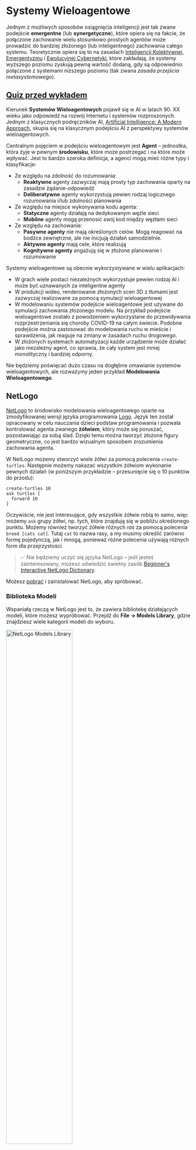 <!--
CO_OP_TRANSLATOR_METADATA:
{
  "original_hash": "1ddf651d7681b4449f9d09ea3b17911e",
  "translation_date": "2025-08-24T10:36:35+00:00",
  "source_file": "lessons/6-Other/23-MultiagentSystems/README.md",
  "language_code": "pl"
}
-->
# Systemy Wieloagentowe

Jednym z możliwych sposobów osiągnięcia inteligencji jest tak zwane podejście **emergentne** (lub **synergetyczne**), które opiera się na fakcie, że połączone zachowanie wielu stosunkowo prostych agentów może prowadzić do bardziej złożonego (lub inteligentnego) zachowania całego systemu. Teoretycznie opiera się to na zasadach [Inteligencji Kolektywnej](https://en.wikipedia.org/wiki/Collective_intelligence), [Emergentyzmu](https://en.wikipedia.org/wiki/Global_brain) i [Ewolucyjnej Cybernetyki](https://en.wikipedia.org/wiki/Global_brain), które zakładają, że systemy wyższego poziomu zyskują pewną wartość dodaną, gdy są odpowiednio połączone z systemami niższego poziomu (tak zwana *zasada przejścia metasystemowego*).

## [Quiz przed wykładem](https://red-field-0a6ddfd03.1.azurestaticapps.net/quiz/123)

Kierunek **Systemów Wieloagentowych** pojawił się w AI w latach 90. XX wieku jako odpowiedź na rozwój Internetu i systemów rozproszonych. Jednym z klasycznych podręczników AI, [Artificial Intelligence: A Modern Approach](https://en.wikipedia.org/wiki/Artificial_Intelligence:_A_Modern_Approach), skupia się na klasycznym podejściu AI z perspektywy systemów wieloagentowych.

Centralnym pojęciem w podejściu wieloagentowym jest **Agent** – jednostka, która żyje w pewnym **środowisku**, które może postrzegać i na które może wpływać. Jest to bardzo szeroka definicja, a agenci mogą mieć różne typy i klasyfikacje:

* Ze względu na zdolność do rozumowania:
   - **Reaktywne** agenty zazwyczaj mają prosty typ zachowania oparty na zasadzie żądanie-odpowiedź
   - **Deliberatywne** agenty wykorzystują pewien rodzaj logicznego rozumowania i/lub zdolności planowania
* Ze względu na miejsce wykonywania kodu agenta:
   - **Statyczne** agenty działają na dedykowanym węźle sieci
   - **Mobilne** agenty mogą przenosić swój kod między węzłami sieci
* Ze względu na zachowanie:
   - **Pasywne agenty** nie mają określonych celów. Mogą reagować na bodźce zewnętrzne, ale nie inicjują działań samodzielnie.
   - **Aktywne agenty** mają cele, które realizują
   - **Kognitywne agenty** angażują się w złożone planowanie i rozumowanie

Systemy wieloagentowe są obecnie wykorzystywane w wielu aplikacjach:

* W grach wiele postaci niezależnych wykorzystuje pewien rodzaj AI i może być uznawanych za inteligentne agenty
* W produkcji wideo, renderowanie złożonych scen 3D z tłumami jest zazwyczaj realizowane za pomocą symulacji wieloagentowej
* W modelowaniu systemów podejście wieloagentowe jest używane do symulacji zachowania złożonego modelu. Na przykład podejście wieloagentowe zostało z powodzeniem wykorzystane do przewidywania rozprzestrzeniania się choroby COVID-19 na całym świecie. Podobne podejście można zastosować do modelowania ruchu w mieście i sprawdzenia, jak reaguje na zmiany w zasadach ruchu drogowego.
* W złożonych systemach automatyzacji każde urządzenie może działać jako niezależny agent, co sprawia, że cały system jest mniej monolityczny i bardziej odporny.

Nie będziemy poświęcać dużo czasu na dogłębne omawianie systemów wieloagentowych, ale rozważymy jeden przykład **Modelowania Wieloagentowego**.

## NetLogo

[NetLogo](https://ccl.northwestern.edu/netlogo/) to środowisko modelowania wieloagentowego oparte na zmodyfikowanej wersji języka programowania [Logo](https://en.wikipedia.org/wiki/Logo_(programming_language)). Język ten został opracowany w celu nauczania dzieci podstaw programowania i pozwala kontrolować agenta zwanego **żółwiem**, który może się poruszać, pozostawiając za sobą ślad. Dzięki temu można tworzyć złożone figury geometryczne, co jest bardzo wizualnym sposobem zrozumienia zachowania agenta.

W NetLogo możemy stworzyć wiele żółwi za pomocą polecenia `create-turtles`. Następnie możemy nakazać wszystkim żółwiom wykonanie pewnych działań (w poniższym przykładzie – przesunięcie się o 10 punktów do przodu):

```
create-turtles 10
ask turtles [
  forward 10
]
```

Oczywiście, nie jest interesujące, gdy wszystkie żółwie robią to samo, więc możemy `ask` grupy żółwi, np. tych, które znajdują się w pobliżu określonego punktu. Możemy również tworzyć żółwie różnych *ras* za pomocą polecenia `breed [cats cat]`. Tutaj `cat` to nazwa rasy, a my musimy określić zarówno formę pojedynczą, jak i mnogą, ponieważ różne polecenia używają różnych form dla przejrzystości.

> ✅ Nie będziemy uczyć się języka NetLogo – jeśli jesteś zainteresowany, możesz odwiedzić świetny zasób [Beginner's Interactive NetLogo Dictionary](https://ccl.northwestern.edu/netlogo/bind/).

Możesz [pobrać](https://ccl.northwestern.edu/netlogo/download.shtml) i zainstalować NetLogo, aby spróbować.

### Biblioteka Modeli

Wspaniałą rzeczą w NetLogo jest to, że zawiera bibliotekę działających modeli, które możesz wypróbować. Przejdź do **File → Models Library**, gdzie znajdziesz wiele kategorii modeli do wyboru.

<img alt="NetLogo Models Library" src="images/NetLogo-ModelLib.png" width="60%"/>

> Zrzut ekranu biblioteki modeli autorstwa Dmitry Soshnikov

Możesz otworzyć jeden z modeli, na przykład **Biology → Flocking**.

### Główne zasady

Po otwarciu modelu zostaniesz przeniesiony na główny ekran NetLogo. Oto przykładowy model opisujący populację wilków i owiec, biorąc pod uwagę ograniczone zasoby (trawę).

![NetLogo Main Screen](../../../../../lessons/6-Other/23-MultiagentSystems/images/NetLogo-Main.png)

> Zrzut ekranu autorstwa Dmitry Soshnikov

Na tym ekranie możesz zobaczyć:

* Sekcję **Interface**, która zawiera:
  - Główne pole, na którym żyją agenty
  - Różne kontrolki: przyciski, suwaki itp.
  - Wykresy, które można wykorzystać do wyświetlania parametrów symulacji
* Zakładkę **Code**, która zawiera edytor, w którym można pisać programy w NetLogo

W większości przypadków interfejs będzie miał przycisk **Setup**, który inicjalizuje stan symulacji, oraz przycisk **Go**, który rozpoczyna wykonanie. Są one obsługiwane przez odpowiednie procedury w kodzie, które wyglądają tak:

```
to go [
...
]
```

Świat NetLogo składa się z następujących obiektów:

* **Agenty** (żółwie), które mogą poruszać się po polu i wykonywać działania. Możesz wydawać polecenia agentom za pomocą składni `ask turtles [...]`, a kod w nawiasach jest wykonywany przez wszystkich agentów w *trybie żółwia*.
* **Łaty** to kwadratowe obszary pola, na których żyją agenty. Możesz odwoływać się do wszystkich agentów na tej samej łacie lub zmieniać kolory łatek i inne właściwości. Możesz również `ask patches`, aby coś zrobiły.
* **Obserwator** to unikalny agent, który kontroluje świat. Wszystkie procedury obsługiwane przez przyciski są wykonywane w *trybie obserwatora*.

> ✅ Piękno środowiska wieloagentowego polega na tym, że kod uruchamiany w trybie żółwia lub w trybie łaty jest wykonywany jednocześnie przez wszystkich agentów równolegle. Dzięki temu, pisząc niewielką ilość kodu i programując zachowanie pojedynczego agenta, można stworzyć złożone zachowanie całego systemu symulacji.

### Flocking

Jako przykład zachowania wieloagentowego rozważmy **[Flocking](https://en.wikipedia.org/wiki/Flocking_(behavior))**. Flocking to złożony wzorzec bardzo podobny do tego, jak stada ptaków latają. Obserwując ich lot, można pomyśleć, że podążają za jakimś kolektywnym algorytmem lub że posiadają pewną formę *inteligencji kolektywnej*. Jednak to złożone zachowanie pojawia się, gdy każdy indywidualny agent (w tym przypadku *ptak*) obserwuje tylko innych agentów w niewielkiej odległości od siebie i przestrzega trzech prostych zasad:

* **Wyrównanie** – kieruje się w stronę średniego kierunku sąsiadujących agentów
* **Spójność** – stara się kierować w stronę średniej pozycji sąsiadów (*przyciąganie na dużą odległość*)
* **Separacja** – gdy zbliża się zbyt blisko do innych ptaków, stara się oddalić (*odpychanie na krótką odległość*)

Możesz uruchomić przykład flockingu i obserwować zachowanie. Możesz również dostosować parametry, takie jak *stopień separacji* czy *zakres widzenia*, który definiuje, jak daleko każdy ptak może widzieć. Zauważ, że jeśli zmniejszysz zakres widzenia do 0, wszystkie ptaki stają się "ślepe" i flocking się zatrzymuje. Jeśli zmniejszysz separację do 0, wszystkie ptaki zbierają się w prostą linię.

> ✅ Przełącz się na zakładkę **Code** i zobacz, gdzie trzy zasady flockingu (wyrównanie, spójność i separacja) są zaimplementowane w kodzie. Zwróć uwagę, jak odwołujemy się tylko do tych agentów, którzy są w zasięgu wzroku.

### Inne modele do zobaczenia

Istnieje kilka innych interesujących modeli, które możesz wypróbować:

* **Art → Fireworks** pokazuje, jak fajerwerki mogą być uznawane za kolektywne zachowanie indywidualnych strumieni ognia
* **Social Science → Traffic Basic** i **Social Science → Traffic Grid** pokazują model ruchu miejskiego w 1D i 2D Grid z lub bez sygnalizacji świetlnej. Każdy samochód w symulacji przestrzega następujących zasad:
   - Jeśli przestrzeń przed nim jest pusta – przyspiesz (do określonej maksymalnej prędkości)
   - Jeśli widzi przeszkodę przed sobą – hamuj (i możesz dostosować, jak daleko kierowca może widzieć)
* **Social Science → Party** pokazuje, jak ludzie grupują się podczas przyjęcia koktajlowego. Możesz znaleźć kombinację parametrów, które prowadzą do najszybszego wzrostu szczęścia grupy.

Jak widać z tych przykładów, symulacje wieloagentowe mogą być bardzo przydatnym sposobem zrozumienia zachowania złożonego systemu składającego się z jednostek przestrzegających tej samej lub podobnej logiki. Mogą być również używane do kontrolowania wirtualnych agentów, takich jak [NPC](https://en.wikipedia.org/wiki/NPC) w grach komputerowych lub agentów w animowanych światach 3D.

## Deliberatywne Agenty

Opisane powyżej agenty są bardzo proste, reagując na zmiany w środowisku za pomocą pewnego rodzaju algorytmu. Są to **reaktywne agenty**. Jednak czasami agenty mogą rozumować i planować swoje działania, w takim przypadku nazywane są **deliberatywnymi**.

Typowym przykładem może być osobisty agent, który otrzymuje instrukcję od człowieka, aby zarezerwować wycieczkę wakacyjną. Załóżmy, że w Internecie żyje wiele agentów, którzy mogą mu pomóc. Powinien wtedy skontaktować się z innymi agentami, aby sprawdzić, jakie loty są dostępne, jakie są ceny hoteli na różne daty i spróbować wynegocjować najlepszą cenę. Gdy plan wakacyjny zostanie ukończony i potwierdzony przez właściciela, może przystąpić do rezerwacji.

Aby to zrobić, agenty muszą **komunikować się**. Do skutecznej komunikacji potrzebują:

* Pewnych **standardowych języków do wymiany wiedzy**, takich jak [Knowledge Interchange Format](https://en.wikipedia.org/wiki/Knowledge_Interchange_Format) (KIF) i [Knowledge Query and Manipulation Language](https://en.wikipedia.org/wiki/Knowledge_Query_and_Manipulation_Language) (KQML). Języki te są projektowane na podstawie [Teorii Aktów Mowy](https://en.wikipedia.org/wiki/Speech_act).
* Języki te powinny również zawierać pewne **protokoły negocjacyjne**, oparte na różnych **typach aukcji**.
* **Wspólnej ontologii**, aby mogły odnosić się do tych samych pojęć, znając ich semantykę
* Sposobu na **odkrycie**, co różni agenci mogą zrobić, również opartego na pewnego rodzaju ontologii

Deliberatywne agenty są znacznie bardziej złożone niż reaktywne, ponieważ nie tylko reagują na zmiany w środowisku, ale także powinny być w stanie *inicjować* działania. Jedną z proponowanych architektur dla deliberatywnych agentów jest tak zwany agent Wiara-Pragnienie-Intencja (BDI):

* **Wiara** tworzy zbiór wiedzy o środowisku agenta. Może być strukturyzowana jako baza wiedzy lub zbiór reguł, które agent może zastosować do konkretnej sytuacji w środowisku.
* **Pragnienia** definiują, co agent chce zrobić, czyli jego cele. Na przykład celem osobistego agenta asystenta powyżej jest zarezerwowanie wycieczki, a celem agenta hotelowego jest maksymalizacja zysku.
* **Intencje** to konkretne działania, które agent planuje podjąć, aby osiągnąć swoje cele. Działania zazwyczaj zmieniają środowisko i powodują komunikację z innymi agentami.

Istnieją platformy dostępne do budowy systemów wieloagentowych, takie jak [JADE](https://jade.tilab.com/). [Ten artykuł](https://arxiv.org/ftp/arxiv/papers/2007/2007.08961.pdf) zawiera przegląd platform wieloagentowych, wraz z krótką historią systemów wieloagentowych i ich różnymi scenariuszami użycia.

## Podsumowanie

Systemy wieloagentowe mogą przybierać bardzo różne formy i być wykorzystywane w wielu różnych aplikacjach. 
Wszystkie skupiają się na prostszym zachowaniu pojedynczego agenta i osiągają bardziej złożone zachowanie całego systemu dzięki **efektowi synergii**.

## 🚀 Wyzwanie

Przenieś tę lekcję do rzeczywistego świata i spróbuj zaprojektować system wieloagentowy, który może rozwiązać problem. Co na przykład musiałby zrobić system wieloagentowy, aby zoptymalizować trasę szkolnego autobusu? Jak mógłby działać w piekarni?

## [Quiz po wykładzie](https://red-field-0a6ddfd03.1.azurestaticapps.net/quiz/223)

## Przegląd i Samodzielna Nauka

Przeanalizuj zastosowanie tego typu systemów w przemyśle. Wybierz dziedzinę, taką jak produkcja lub przemysł gier wideo, i odkryj, jak systemy wieloagentowe mogą być wykorzystywane do rozwiązywania unikalnych problemów.

## [Zadanie NetLogo](assignment.md)

**Zastrzeżenie**:  
Ten dokument został przetłumaczony za pomocą usługi tłumaczenia AI [Co-op Translator](https://github.com/Azure/co-op-translator). Chociaż staramy się zapewnić dokładność, prosimy mieć na uwadze, że automatyczne tłumaczenia mogą zawierać błędy lub nieścisłości. Oryginalny dokument w jego rodzimym języku powinien być uznawany za wiarygodne źródło. W przypadku informacji krytycznych zaleca się skorzystanie z profesjonalnego tłumaczenia przez człowieka. Nie ponosimy odpowiedzialności za jakiekolwiek nieporozumienia lub błędne interpretacje wynikające z użycia tego tłumaczenia.